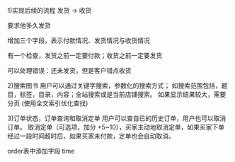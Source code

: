 1)实现后续的流程
发货 -> 收货  

要求他多久发货

增加三个字段，表示付款情况、发货情况与收货情况

有一个检查，发货之前一定要付款；收货之前一定要发货

可以处理错误：还未发货，但是客户错点收货



2)搜索图书
用户可以通过关键字搜索，参数化的搜索方式； 如搜索范围包括，题目，标签，目录，内容；全站搜索或是当前店铺搜索。 如果显示结果较大，需要分页 (使用全文索引优化查找)



3)订单状态，订单查询和取消定单
用户可以查自已的历史订单，用户也可以取消订单。
取消定单（可选项，加分 +5~10），买家主动地取消定单，如果买家下单经过一段时间超时后，如果买家未付款，定单也会自动取消。

order表中添加字段 time



